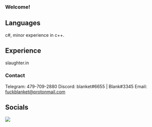 ### Welcome!

## Languages
c#, minor experience in c++.

## Experience
slaughter.in

### Contact
Telegram: 479-709-2880
Discord: blanket#6655 | Blank#3345
Email: fuckblanket@protonmail.com

## Socials 



![](https://github-readme-stats.vercel.app/api?username=joshissrsly&count_private=true&show_icons=true&theme=radical)
